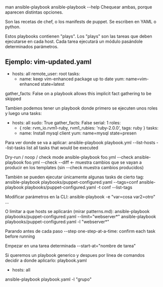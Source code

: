 man ansible-playbook
ansible-playbook --help
Chequear ambas, porque aparecen distintas opciones.

Son las recetas de chef, o los manifests de puppet.
Se escriben en YAML o python.

Estos playbooks contienen "plays". Los "plays" son las tareas que deben ejecutarse en cada host.
Cada tarea ejecutará un módulo pasándole determinados parámetros.


Ejemplo: vim-updated.yaml
---
- hosts: all
  remote_user: root
  tasks:
    - name: keep vim-enhanced package up to date
      yum: name=vim-enhanced state=latest
 
gather_facts: False on a playbook allows this implicit fact gathering to be skipped

Tambien podemos tener un playbook donde primero se ejecuten unos roles y luego una tasks:
- hosts: all
  sudo: True
  gather_facts: False
  serial: 1
  roles:
    - { role: rvm_io.rvm1-ruby, rvm1_rubies: 'ruby-2.0.0', tags: ruby }
  tasks:
    - name: Install mysql client
      yum: name=mysql state=presen


Para ver donde se va a aplicar:
ansible-playbook playbook.yml --list-hosts
--list-tasks          list all tasks that would be executed

Dry-run / noop / check mode
ansible-playbook foo.yml --check
ansible-playbook foo.yml --check --diff  <- muestra cambios que se vayan a producir en los templates (sin --check muestra cambios producidos)


También se pueden ejecutar únicamente algunas tasks de cierto tag:
ansible-playbook playbooks/puppet-configured.yaml --tags=conf
ansible-playbook playbooks/puppet-configured.yaml -t conf
--list-tags

Modificar parámetros en la CLI:
ansible-playbook -e "var=cosa var2=otro" ...

O limitar a que hosts se aplicarán (mirar patterns.md):
ansible-playbook playbooks/puppet-configured.yaml --limit="webserver*"
ansible-playbook playbooks/puppet-configured.yaml -l "webserver*"

Parando antes de cada paso
--step                one-step-at-a-time: confirm each task before running

Empezar en una tarea determinada
--start-at="nombre de tarea"


Si queremos un playbook generico y despues por linea de comandos decidir a donde aplicarlo:
playbook.yaml
- hosts: all

ansible-playbook playbook.yaml -l "grupo"
